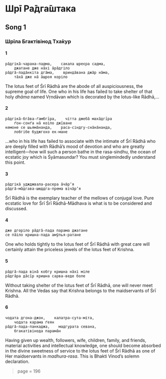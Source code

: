 # Шрī Ра̄дга̄штака

## Song 1

### Шрīла Бгактівінод Тха̄кур

#### 1

    ра̄дгіка̄-чарана-падма,    сакала шреєра садма,
        джатане дже на̄хі а̄ра̄дгіло
    ра̄дга̄-пада̄нкіта дга̄ма,    вринда̄вана джа̄р на̄ма,
        та̄ха̄ дже на̄ а̄шроя коріло

The lotus feet of Śrī Rādhā are the abode of all auspiciousness, the supreme goal of life. One who in his life has failed to take shelter of that holy *dhāma* named Vṛndāvan which is decorated by the lotus-like Rādhā,…

#### 2

    ра̄дгіка̄-бга̄ва-ґамбгīра,    чітта джеба̄ маха̄дгīра
        ґон-сонґа на̄ коіло джīване
    кемоне се шьяма̄нанда,    раса-сіндгу-сна̄на̄нанда,
        лобгібе буджгохо ек-мане

…who in his life has failed to associate with the intimate of Śrī Rādhā who are deeply filled with Rādhā’s mood of devotion and who are greatly intelligent—how will such a person bathe in the rasa-sindhu, the ocean of ecstatic joy which is Śyāmasundar? You must singlemindedly understand this point.

#### 3

    ра̄дгіка̄ уджджвала-расера а̄ча̄рʼя
    ра̄дга̄-ма̄дгава-шюддга-према віча̄рʼя

Śrī Rādhā is the exemplary teacher of the mellows of conjugal love. Pure ecstatic love for Śrī Śrī Rādhā-Mādhava is what is to be considered and discussed.

#### 4

    дже дгоріло ра̄дга̄-пада парама джатане
    се па̄іло кришна-пада амӯлья-ратане

One who holds tightly to the lotus feet of Śrī Rādhā with great care will certainly attain the priceless jewels of the lotus feet of Krishna.

#### 5

    ра̄дга̄-пада віна̄ кобгу кришна на̄хі міле
    ра̄дга̄ра да̄сīр кришна сарва-веде боле

Without taking shelter of the lotus feet of Śrī Rādhā, one will never meet Krishna. All the Vedas say that Krishna belongs to the maidservants of Śrī Rādhā.

#### 6

    чодата дгона-джон,    калатра-сута-міта,
        чодата карама ґеян
    ра̄дга̄-пада-панкаджа,    мадгурата севана,
        бгакатівінода парама̄н

Having given up wealth, followers, wife, children, family, and friends, material activities and intellectual knowledge, one should become absorbed in the divine sweetness of service to the lotus feet of Śrī Rādhā as one of Her maidservants in *madhura-rasa*. This is Bhakti Vinod’s solemn declaration.


> page = 196